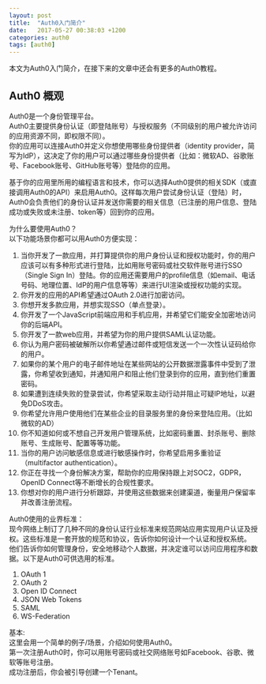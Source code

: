 ```yaml
---
layout: post
title:  "Auth0入门简介"
date:   2017-05-27 00:38:03 +1200
categories: auth0
tags: [auth0]
---
```

本文为Auth0入门简介，在接下来的文章中还会有更多的Auth0教程。  
  
## Auth0 概观
Auth0是一个身份管理平台。  
Auth0主要提供身份认证（即登陆账号）与授权服务（不同级别的用户被允许访问的应用资源不同，即权限不同）。  
你的应用可以连接Auth0并定义你想使用哪些身份提供者（identity provider，简写为IdP），这决定了你的用户可以通过哪些身份提供者（比如：微软AD、谷歌账号、Facebook账号、GitHub账号等）登陆你的应用。  
  
基于你的应用里所用的编程语言和技术，你可以选择Auth0提供的相关SDK（或直接调用Auth0的API）来启用Auth0。这样每次用户尝试身份认证（登陆）时，Auth0会负责他们的身份认证并发送你需要的相关信息（已注册的用户信息、登陆成功或失败或未注册、token等）回到你的应用。  
  
为什么要使用Auth0？  
以下功能场景你都可以用Auth0方便实现：  
1. 当你开发了一款应用，并打算提供你的用户身份认证和授权功能时，你的用户应该可以有多种形式进行登陆，比如用账号密码或社交软件账号进行SSO（Single Sign In）登陆。你的应用还需要用户的profile信息（如email、电话号码、地理位置、IdP的用户信息等等）来进行UI渲染或授权功能的实现。
2. 你开发的应用的API希望通过OAuth 2.0进行加密访问。
3. 你想开发多款应用，并想实现SSO（单点登录）。
4. 你开发了一个JavaScript前端应用和手机应用，并希望它们能安全加密地访问你的后端API。
5. 你开发了一款web应用，并希望为你的用户提供SAML认证功能。
6. 你认为用户密码被破解所以你希望通过邮件或短信发送一个一次性认证码给你的用户。
7. 如果你的某个用户的电子邮件地址在某些网站的公开数据泄露事件中受到了泄露，你希望收到通知，并通知用户和阻止他们登录到你的应用，直到他们重置密码。
8. 如果遭到连续失败的登录尝试，你希望采取主动行动并阻止可疑IP地址，以避免DDoS攻击。
9. 你希望允许用户使用他们在某些企业的目录服务里的身份来登陆应用。（比如微软的AD）
10. 你不知道如何或不想自己开发用户管理系统，比如密码重置、封杀账号、删除账号、生成账号、配置等等功能。
11. 当你的用户访问敏感信息或进行敏感操作时，你希望启用多重验证（multifactor authentication）。
12. 你正在寻找一个身份解决方案，帮助你的应用保持跟上对SOC2，GDPR，OpenID Connect等不断增长的合规性要求。
13. 你想对你的用户进行分析跟踪，并使用这些数据来创建渠道，衡量用户保留率并改善注册流程。
  
Auth0使用的业界标准：  
现今网络上制订了几种不同的身份认证行业标准来规范网站应用实现用户认证及授权。这些标准是一套开放的规范和协议，告诉你如何设计一个认证和授权系统。 他们告诉你如何管理身份，安全地移动个人数据，并决定谁可以访问应用程序和数据。以下是Auth0可供选用的标准。  
1. OAuth 1
2. OAuth 2
3. Open ID Connect
4. JSON Web Tokens
5. SAML
6. WS-Federation
  
基本:  
这里会用一个简单的例子/场景，介绍如何使用Auth0。  
第一次注册Auth0时，你可以用账号密码或社交网络账号如Facebook、谷歌、微软等账号注册。  
成功注册后，你会被引导创建一个Tenant。  
  
